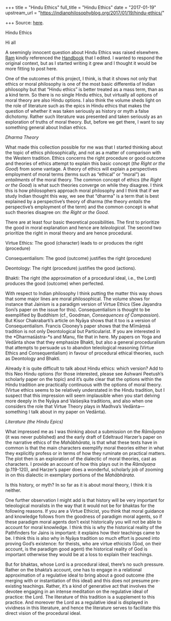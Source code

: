 +++
title = "Hindu Ethics"
full_title = "Hindu Ethics"
date = "2017-01-19"
upstream_url = "https://indianphilosophyblog.org/2017/01/19/hindu-ethics/"

+++
Source: [here](https://indianphilosophyblog.org/2017/01/19/hindu-ethics/).

Hindu Ethics

Hi all

A seemingly innocent question about Hindu Ethics was raised elsewhere.
[Ram](http://www.lancaster.ac.uk/ppr/undergraduate/religious-studies/meet-our-tutors/professor-chakravarthi-ram-prasad/)
kindly referenced the
[Handbook](https://books.google.ca/books?id=SMshDQAAQBAJ&printsec=frontcover&source=gbs_ge_summary_r&cad=0#v=onepage&q&f=false)
that I edited. I wanted to respond the original context, but as I
started writing it grew and I thought it would be more fitting to post
here.

One of the outcomes of this project, I think, is that it shows not only
that ethics or moral philosophy is one of the most basic differentia of
Indian philosophy but that “Hindu ethics” is better treated as a mass
term, than as a kind term. So there is no single Hindu ethics, but
virtually all options of moral theory are also Hindu options. I also
think the volume sheds light on the role of literature such as the epics
in Hindu ethics that makes the question of whether it was taken
seriously as history or myth a false dichotomy. Rather such literature
was presented and taken seriously as an exploration of truths of moral
theory. But, before we get there, I want to say something general about
Indian ethics.

*Dharma Theory*

What made this collection possible for me was that I started thinking
about the topic of ethics philosophically, and not as a matter of
comparison with the Western tradition. Ethics concerns the right
procedure or good outcome and theories of ethics attempt to explain this
basic concept (*the* *Right or the Good*) from some vantage. A theory of
ethics will explain a perspectives employment of moral terms (terms such
as “ethical” or “moral”) as *entailments* of the moral theory. The
common concept of ethics (*the Right or the Good*) is what such theories
converge on while they disagree. I think this is how philosophers
approach moral philosophy and I think that if we study Indian thought
this way, we see that “dharma” is a term that is best explained by a
perspective’s theory of dharma (the theory *entails* the perspective’s
employment of the term) and the common concept is what such theories
disagree on: *the* *Right or the Good*.

There are at least four basic theoretical possibilities. The first to
prioritize the good in moral explanation and hence are *teleological.*
The second two prioritize the right in moral theory and are hence
procedural.

Virtue Ethics: The good (character) leads to or produces the right
(procedure)

Consequentialism: The good (outcome) justifies the right (procedure)

Deontology: The right (procedure) justifies the good (actions).

Bhakti: The right (the approximation of a procedural ideal, i.e., the
Lord) produces the good (outcome) when perfected.

With respect to Indian philosophy I think putting the matter this way
shows that some major lines are moral philosophical. The volume shows
for instance that Jainism is a paradigm version of Virtue Ethics (See
Jayandra Soni’s paper on the issue for this). Consequentialism is
thought to be exemplified by Buddhism (cf., Goodman, *Consequences of
Compassion*). But Kisor Chakrabarti’s article on Nyāya shows that it too
is a version of Consequentialism. Francis Clooney’s paper shows that the
Mīmāṃsā tradition is not only Deontological but Particularist. If you
are interested in the *Dharmaśāstra-*s and Manu, file that in here. My
papers on Yoga and Vedānta show that they emphasize Bhakti, but also a
general proceduralism that attempts to persuade us to abandon
teleological reasoning (Virtue Ethics and Consequentialism) in favour of
procedural ethical theories, such as Deontology and Bhakti.

Already it is quite difficult to talk about Hindu ethics: which version?
Add to this Neo Hindu options (for those interested, please see Ashwani
Peetush’s scholarly paper on the topic) and it’s quite clear that the
options within the Hindu tradition are practically continuous with the
options of moral theory. (Virtue ethics seems to be relatively
understated in the Hindu tradition, but I suspect that this impression
will seem implausible when you start delving more deeply in the Nyāya
and Vaiśeṣika traditions, and also when one considers the role that
Virtue Theory plays in Madhva’s Vedānta—something I talk about in my
paper on Vedānta).

*Literature (the Hindu Epics)*

What impressed me as I was thinking about a submission on the *Rāmāyaṇa*
(it was never published) and the early draft of Edeltraud Harzer’s paper
on the narrative ethics of the *Mahābhārata*, is that what these texts
have in common is that the main characters exemplify moral theories
either in what they explicitly profess or in terms of how they ruminate
on practical matters. The plot then is an exploration of the dialectic
of moral theories, cast as characters. I provide an account of how this
plays out in the *Rāmāyaṇa* (p.119-120), and Harzer’s paper does a
wonderful, scholarly job of zooming in on this dialectic in exemplary
portions of the *Mahābhārata*.

Is this history, or myth? In so far as it is about moral theory, I think
it is neither.

One further observation I might add is that history will be very
important for teleological moralists in the way that it would not be for
bhaktas for the following reasons. If you are a Virtue Ethicist, you
think that moral guidance and knowledge follows from the goodness of
paradigm moral agents, so if these paradigm moral agents don’t exist
historically you will not be able to account for moral knowledge. I
think this is why the historical reality of the Pathfinders for Jains is
important: it explains how their teachings came to be. I think this is
also why in Nyāya tradition so much effort is poured into proving God’s
existence: for theists, who are virtue ethicists (God, on their account,
is the paradigm good agent) the historical reality of God is important
otherwise they would be at a loss to explain their teachings.

But for bhaktas, whose Lord is a procedural ideal, there’s no such
pressure. Rather on the bhakta’s account, one has to engage in a
relational approximation of a regulative ideal to bring about a good
outcome (the merging with or instantiation of this ideal) and this does
not presume pre-existing teachings. Rather, it’s a kind of generative
act that involves the devotee engaging in an intense meditation on the
regulative ideal of practice: the Lord. The literature of this tradition
is a supplement to this practice. And moreover the Lord as a regulative
ideal is displayed in vividness in this literature, and hence the
literature serves to facilitate this direct vision of the procedural
ideal.
